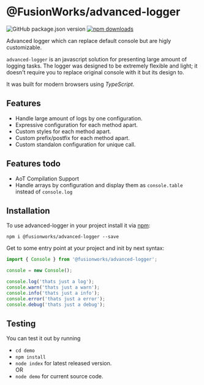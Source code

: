 # @FusionWorks/advanced-logger

![GitHub package.json version](https://img.shields.io/github/package-json/v/FusionWorks/advanced-logger.svg?label=Version)
[![npm downloads](https://img.shields.io/npm/dm/@fusionworks/advanced-logger.svg)](https://npmjs.org/@fusionworks/advanced-logger)

Advanced logger which can replace default console but are higly customizable.

`advanced-logger` is an javascript solution for presenting large amount of logging tasks. The logger was designed to be extremely flexible and light; it doesn't require you to replace original console with it but its design to.

It was built for modern browsers using _TypeScript_.

## Features
- Handle large amount of logs by one configuration.
- Expressive configuration for each method apart.
- Custom styles for each method apart.
- Custom prefix/postfix for each method apart.
- Custom standalon configuration for unique call.

## Features todo
- AoT Compilation Support
- Handle arrays by configuration and display them as `console.table` instead of `console.log`

## Installation
To use advanced-logger in your project install it via [npm](https://www.npmjs.com/package/@fusionworks/advanced-logger):
```
npm i @fusionworks/advanced-logger --save
```

Get to some entry point at your project and init by next syntax:
```JAVASCRIPT
import { Console } from '@fusionworks/advanced-logger';

console = new Console();

console.log('thats just a log');
console.warn('thats just a warn');
console.info('thats just a info');
console.error('thats just a error');
console.debug('thats just a debug');
```

## Testing
You can test it out by running
- `cd demo`
- `npm install`
- `node index` for latest released version.  
OR
- `node demo` for current source code.